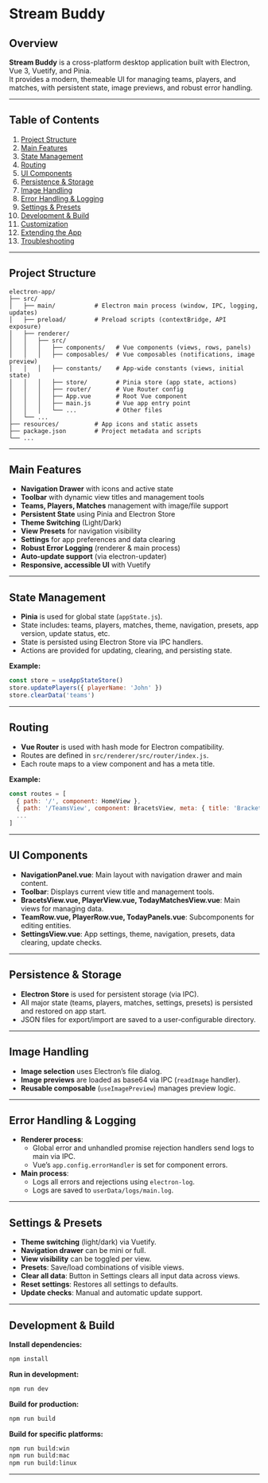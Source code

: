 # Stream Buddy

## Overview

**Stream Buddy** is a cross-platform desktop application built with Electron, Vue 3, Vuetify, and Pinia.  
It provides a modern, themeable UI for managing teams, players, and matches, with persistent state, image previews, and robust error handling.

---

## Table of Contents

1. [Project Structure](#project-structure)
2. [Main Features](#main-features)
3. [State Management](#state-management)
4. [Routing](#routing)
5. [UI Components](#ui-components)
6. [Persistence & Storage](#persistence--storage)
7. [Image Handling](#image-handling)
8. [Error Handling & Logging](#error-handling--logging)
9. [Settings & Presets](#settings--presets)
10. [Development & Build](#development--build)
11. [Customization](#customization)
12. [Extending the App](#extending-the-app)
13. [Troubleshooting](#troubleshooting)

---

## Project Structure

```
electron-app/
├── src/
│   ├── main/           # Electron main process (window, IPC, logging, updates)
│   ├── preload/        # Preload scripts (contextBridge, API exposure)
│   ├── renderer/
│   │   ├── src/
│   │   │   ├── components/   # Vue components (views, rows, panels)
│   │   │   ├── composables/  # Vue composables (notifications, image preview)
│   │   │   ├── constants/    # App-wide constants (views, initial state)
│   │   │   ├── store/        # Pinia store (app state, actions)
│   │   │   ├── router/       # Vue Router config
│   │   │   ├── App.vue       # Root Vue component
│   │   │   ├── main.js       # Vue app entry point
│   │   │   └── ...           # Other files
│   └── ...
├── resources/          # App icons and static assets
├── package.json        # Project metadata and scripts
└── ...
```

---

## Main Features

- **Navigation Drawer** with icons and active state
- **Toolbar** with dynamic view titles and management tools
- **Teams, Players, Matches** management with image/file support
- **Persistent State** using Pinia and Electron Store
- **Theme Switching** (Light/Dark)
- **View Presets** for navigation visibility
- **Settings** for app preferences and data clearing
- **Robust Error Logging** (renderer & main process)
- **Auto-update support** (via electron-updater)
- **Responsive, accessible UI** with Vuetify

---

## State Management

- **Pinia** is used for global state (`appState.js`).
- State includes: teams, players, matches, theme, navigation, presets, app version, update status, etc.
- State is persisted using Electron Store via IPC handlers.
- Actions are provided for updating, clearing, and persisting state.

**Example:**

```js
const store = useAppStateStore()
store.updatePlayers({ playerName: 'John' })
store.clearData('teams')
```

---

## Routing

- **Vue Router** is used with hash mode for Electron compatibility.
- Routes are defined in `src/renderer/src/router/index.js`.
- Each route maps to a view component and has a meta title.

**Example:**

```js
const routes = [
  { path: '/', component: HomeView },
  { path: '/TeamsView', component: BracetsView, meta: { title: 'Brackets View' } },
  ...
]
```

---

## UI Components

- **NavigationPanel.vue**: Main layout with navigation drawer and main content.
- **Toolbar**: Displays current view title and management tools.
- **BracetsView.vue, PlayerView.vue, TodayMatchesView.vue**: Main views for managing data.
- **TeamRow.vue, PlayerRow.vue, TodayPanels.vue**: Subcomponents for editing entities.
- **SettingsView.vue**: App settings, theme, navigation, presets, data clearing, update checks.

---

## Persistence & Storage

- **Electron Store** is used for persistent storage (via IPC).
- All major state (teams, players, matches, settings, presets) is persisted and restored on app start.
- JSON files for export/import are saved to a user-configurable directory.

---

## Image Handling

- **Image selection** uses Electron’s file dialog.
- **Image previews** are loaded as base64 via IPC (`readImage` handler).
- **Reusable composable** (`useImagePreview`) manages preview logic.

---

## Error Handling & Logging

- **Renderer process**:
  - Global error and unhandled promise rejection handlers send logs to main via IPC.
  - Vue’s `app.config.errorHandler` is set for component errors.
- **Main process**:
  - Logs all errors and rejections using `electron-log`.
  - Logs are saved to `userData/logs/main.log`.

---

## Settings & Presets

- **Theme switching** (light/dark) via Vuetify.
- **Navigation drawer** can be mini or full.
- **View visibility** can be toggled per view.
- **Presets**: Save/load combinations of visible views.
- **Clear all data**: Button in Settings clears all input data across views.
- **Reset settings**: Restores all settings to defaults.
- **Update checks**: Manual and automatic update support.

---

## Development & Build

**Install dependencies:**

```sh
npm install
```

**Run in development:**

```sh
npm run dev
```

**Build for production:**

```sh
npm run build
```

**Build for specific platforms:**

```sh
npm run build:win
npm run build:mac
npm run build:linux
```

---
